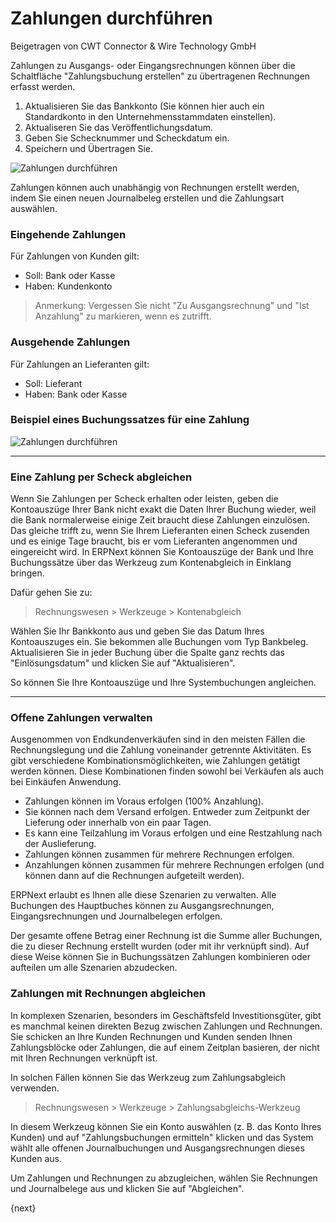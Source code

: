 <!-- add-breadcrumbs -->
# Zahlungen durchführen
<span class="text-muted contributed-by">Beigetragen von CWT Connector & Wire Technology GmbH</span>

Zahlungen zu Ausgangs- oder Eingangsrechnungen können über die Schaltfläche "Zahlungsbuchung erstellen" zu übertragenen Rechnungen erfasst werden.

  1. Aktualisieren Sie das Bankkonto (Sie können hier auch ein Standardkonto in den Unternehmensstammdaten einstellen).
  1. Aktualiseren Sie das Veröffentlichungsdatum.
  1. Geben Sie Schecknummer und Scheckdatum ein.
  1. Speichern und Übertragen Sie.

<img class="screenshot" alt="Zahlungen durchführen" src="/docs/assets/img/accounts/make-payment.png">

Zahlungen können auch unabhängig von Rechnungen erstellt werden, indem Sie einen neuen Journalbeleg erstellen und die Zahlungsart auswählen.

### Eingehende Zahlungen

Für Zahlungen von Kunden gilt:

* Soll: Bank oder Kasse
* Haben: Kundenkonto

> Anmerkung: Vergessen Sie nicht "Zu Ausgangsrechnung" und "Ist Anzahlung" zu markieren, wenn es zutrifft.

### Ausgehende Zahlungen

Für Zahlungen an Lieferanten gilt:

* Soll: Lieferant
* Haben: Bank oder Kasse

### Beispiel eines Buchungssatzes für eine Zahlung

<img class="screenshot" alt="Zahlungen durchführen" src="/docs/assets/img/accounts/new-bank-entry.png">

---

### Eine Zahlung per Scheck abgleichen

Wenn Sie Zahlungen per Scheck erhalten oder leisten, geben die Kontoauszüge Ihrer Bank nicht exakt die Daten Ihrer Buchung wieder, weil die Bank normalerweise einige Zeit braucht diese Zahlungen einzulösen. Das gleiche trifft zu, wenn Sie Ihrem Lieferanten einen Scheck zusenden und es einige Tage braucht, bis er vom Lieferanten angenommen und eingereicht wird. In ERPNext können Sie Kontoauszüge der Bank und Ihre Buchungssätze über das Werkzeug zum Kontenabgleich in Einklang bringen.

Dafür gehen Sie zu:

> Rechnungswesen > Werkzeuge > Kontenabgleich

Wählen Sie Ihr Bankkonto aus und geben Sie das Datum Ihres Kontoauszuges ein. Sie bekommen alle Buchungen vom Typ Bankbeleg. Aktualisieren Sie in jeder Buchung über die Spalte ganz rechts das "Einlösungsdatum" und klicken Sie auf "Aktualisieren".

So können Sie Ihre Kontoauszüge und Ihre Systembuchungen angleichen.

---

### Offene Zahlungen verwalten

Ausgenommen von Endkundenverkäufen sind in den meisten Fällen die Rechnungslegung und die Zahlung voneinander getrennte Aktivitäten. Es gibt verschiedene Kombinationsmöglichkeiten, wie Zahlungen getätigt werden können. Diese Kombinationen finden sowohl bei Verkäufen als auch bei Einkäufen Anwendung.

* Zahlungen können im Voraus erfolgen (100% Anzahlung).
* Sie können nach dem Versand erfolgen. Entweder zum Zeitpunkt der Lieferung oder innerhalb von ein paar Tagen.
* Es kann eine Teilzahlung im Voraus erfolgen und eine Restzahlung nach der Auslieferung.
* Zahlungen können zusammen für mehrere Rechnungen erfolgen.
* Anzahlungen können zusammen für mehrere Rechnungen erfolgen (und können dann auf die Rechnungen aufgeteilt werden).

ERPNext erlaubt es Ihnen alle diese Szenarien zu verwalten. Alle Buchungen des Hauptbuches können zu Ausgangsrechnungen, Eingangsrechnungen und Journalbelegen erfolgen.

Der gesamte offene Betrag einer Rechnung ist die Summe aller Buchungen, die zu dieser Rechnung erstellt wurden (oder mit ihr verknüpft sind). Auf diese Weise können Sie in Buchungssätzen Zahlungen kombinieren oder aufteilen um alle Szenarien abzudecken.

### Zahlungen mit Rechnungen abgleichen

In komplexen Szenarien, besonders im Geschäftsfeld Investitionsgüter, gibt es manchmal keinen direkten Bezug zwischen Zahlungen und Rechnungen. Sie schicken an Ihre Kunden Rechnungen und Kunden senden Ihnen Zahlungsblöcke oder Zahlungen, die auf einem Zeitplan basieren, der nicht mit Ihren Rechnungen verknüpft ist.

In solchen Fällen können Sie das Werkzeug zum Zahlungsabgleich verwenden.

> Rechnungswesen > Werkzeuge > Zahlungsabgleichs-Werkzeug

In diesem Werkzeug können Sie ein Konto auswählen (z. B. das Konto Ihres Kunden) und auf "Zahlungsbuchungen ermitteln" klicken und das System wählt alle offenen Journalbuchungen und Ausgangsrechnungen dieses Kunden aus.

Um Zahlungen und Rechnungen zu abzugleichen, wählen Sie Rechnungen und Journalbelege aus und klicken Sie auf "Abgleichen".

{next}
